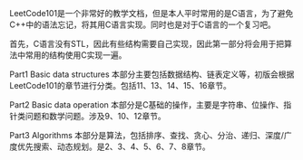 
LeetCode101是一个非常好的教学文档，但是本人平时常用的是C语言，为了避免C++中的语法忘记，将其用C语言实现。同时也是对于C语言的一个复习吧。

首先，C语言没有STL，因此有些结构需要自己实现，因此第一部分将会用于把算法中常用的结构使用C实现一遍。

Part1 Basic data structures
    本部分主要包括数据结构、链表定义等，初版会根据LeetCode101的章节进行分类。包括11、13、14、15、16章节。

Part2 Basic data operation
    本部分是C基础的操作，主要是字符串、位操作、指针类问题和数学问题。涉及9、10、12章节。

Part3 Algorithms
    本部分是算法，包括排序、查找、贪心、分治、递归、深度/广度优先搜索、动态规划。是2、3、4、5、6、7、8章节。
